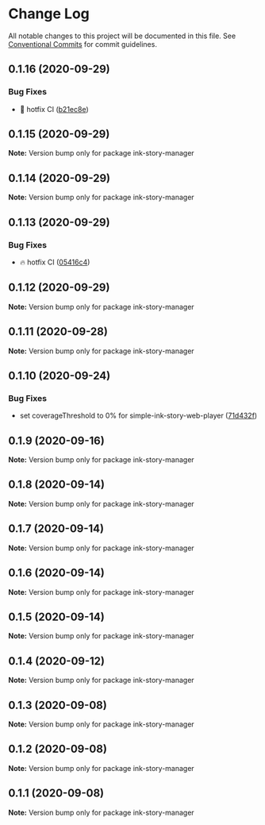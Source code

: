 # Change Log

All notable changes to this project will be documented in this file.
See [Conventional Commits](https://conventionalcommits.org) for commit guidelines.

## 0.1.16 (2020-09-29)


### Bug Fixes

* :construction_worker: hotfix CI ([b21ec8e](https://github.com/FranciscoFornell/MIST/commit/b21ec8ee2fb549a6cfc75cbbabf51544621b9747))





## 0.1.15 (2020-09-29)

**Note:** Version bump only for package ink-story-manager





## 0.1.14 (2020-09-29)

**Note:** Version bump only for package ink-story-manager





## 0.1.13 (2020-09-29)


### Bug Fixes

* :fire: hotfix CI ([05416c4](https://github.com/FranciscoFornell/MIST/commit/05416c40b7c008f3ce52f5184ee76f67c7f85973))





## 0.1.12 (2020-09-29)

**Note:** Version bump only for package ink-story-manager

## 0.1.11 (2020-09-28)

**Note:** Version bump only for package ink-story-manager

## 0.1.10 (2020-09-24)

### Bug Fixes

- set coverageThreshold to 0% for simple-ink-story-web-player ([71d432f](https://github.com/FranciscoFornell/MIST/commit/71d432f7afe1c98e6e46374524a5cf34aecd378c))

## 0.1.9 (2020-09-16)

**Note:** Version bump only for package ink-story-manager

## 0.1.8 (2020-09-14)

**Note:** Version bump only for package ink-story-manager

## 0.1.7 (2020-09-14)

**Note:** Version bump only for package ink-story-manager

## 0.1.6 (2020-09-14)

**Note:** Version bump only for package ink-story-manager

## 0.1.5 (2020-09-14)

**Note:** Version bump only for package ink-story-manager

## 0.1.4 (2020-09-12)

**Note:** Version bump only for package ink-story-manager

## 0.1.3 (2020-09-08)

**Note:** Version bump only for package ink-story-manager

## 0.1.2 (2020-09-08)

**Note:** Version bump only for package ink-story-manager

## 0.1.1 (2020-09-08)

**Note:** Version bump only for package ink-story-manager
